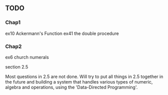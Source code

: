 ## TODO

### Chap1

ex10 Ackermann's Function
ex41 the double procedure

### Chap2

ex6 church numerals

section 2.5

Most questions in 2.5 are not done. Will try to put all things in 2.5 together in the future and building a system that handles various types of numeric, algebra and operations, using the 'Data-Directed Programming'.



